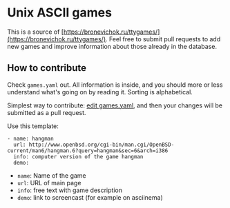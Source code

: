 # Unix ASCII games

This is a source of [https://bronevichok.ru/ttygames/](https://bronevichok.ru/ttygames/).
Feel free to submit pull requests to add new games and improve information about
those already in the database.

## How to contribute

Check `games.yaml` out. All information is inside, and you should more or less
understand what's going on by reading it. Sorting is alphabetical.

Simplest way to contribute: [edit games.yaml](/edit/master/games.yaml), and then
your changes will be submitted as a pull request.

Use this template:

```
- name: hangman
  url: http://www.openbsd.org/cgi-bin/man.cgi/OpenBSD-current/man6/hangman.6?query=hangman&sec=6&arch=i386
  info: computer version of the game hangman
  demo:
```

- `name`: Name of the game
- `url`: URL of main page
- `info`: free text with game description
- `demo`: link to screencast (for example on asciinema)
